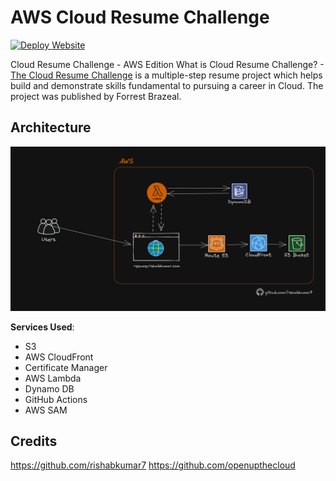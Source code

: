 # AWS Cloud Resume Challenge
[![Deploy Website](https://github.com/includeSimon/cloud-resume-challenge/actions/workflows/deploy.yml/badge.svg)](https://github.com/includeSimon/cloud-resume-challenge/actions/workflows/deploy.yml)

Cloud Resume Challenge - AWS Edition
What is Cloud Resume Challenge? - [The Cloud Resume Challenge](https://cloudresumechallenge.dev/) is a multiple-step resume project which helps build and demonstrate skills fundamental to pursuing a career in Cloud. The project was published by Forrest Brazeal.

## Architecture

![Architecture Diagram](/img/AWS-Architecture-Cloud-resume-challenge.png)

**Services Used**:

- S3
- AWS CloudFront
- Certificate Manager
- AWS Lambda
- Dynamo DB
- GitHub Actions
- AWS SAM

## Credits
https://github.com/rishabkumar7
https://github.com/openupthecloud
